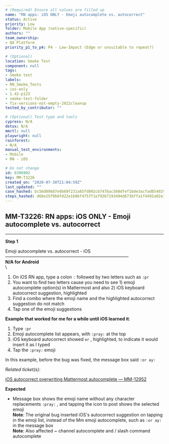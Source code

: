 ```yaml
---
# (Required) Ensure all values are filled up
name: "RN apps: iOS ONLY - Emoji autocomplete vs. autocorrect"
status: Active
priority: Low
folder: Mobile App (native-specific)
authors: ""
team_ownership:
- QA Platform
priority_p1_to_p4: P4 - Low-Impact (Edge or unsuitable to repeat?)

# (Optional)
location: Smoke Test
component: null
tags:
- Smoke test
labels:
- RN_Smoke_Tests
- ios-only
- 1.42-p123
- smoke-test-folder
- fix-versions-not-empty-2022cleanup
tested_by_contributor: ""

# (Optional) Test type and tools
cypress: N/A
detox: N/A
mmctl: null
playwright: null
rainforest:
- N/A
manual_test_environments:
- Mobile
- RN - iOS

# Do not change
id: 6396902
key: MM-T3226
created_on: "2020-07-30T21:04:59Z"
last_updated: ""
case_hashed: bc56d098d7e9b69f231a85fd892cb747bac560dfef1bde3acfad05492987a4be134f671bd3d119775c3b5f2c21cb2a5c
steps_hashed: d68e25f9b6fd22e1b86f4757f1e79367193494d673bffa1f4492a02e3dee3ff38535f64d930aaad091cc43421ddf8bb6
---
```


<!-- (Auto-generated) Based on frontmatter's "key" and "name" -->

## MM-T3226: RN apps: iOS ONLY - Emoji autocomplete vs. autocorrect

---

**Step 1**

Emoji autocomplete vs. autocorrect - iOS\
————————————————————————————\
**N/A for Android**\
\\

1. On iOS RN app, type a colon `:` followed by two letters such as `:pr`
2. You want to find two letters cause you need to see 1) emoji autocomplete option(s) in Mattermost and also 2) iOS keyboard autocorrect suggestion, highlighted
3. Find a combo where the emoji name and the highlighted autocorrect suggestion do not match
4. Tap one of the emoji suggestions

**Example that worked for me for a while until iOS learned it**:

1. Type `:pr`
2. Emoji autocomplete list appears, with `:pray:` at the top
3. iOS keyboard autocorrect showed `or` , highlighted, to indicate it would insert it as I typed
4. Tap the `:pray:` emoji

In this example, before the bug was fixed, the message box said `:or ay:`

_Related ticket(s):_

[iOS autocorrect overwriting Mattermost autocomplete — MM-12952](https://mattermost.atlassian.net/browse/MM-12952)

**Expected**

- Message box shows the emoji name without any character replacements `:pray:` , and tapping the icon to post shows the selected emoji\
  **Note**: The original bug inserted iOS's autocorrect suggestion on tapping in the emoji list, instead of the Mm emoji autocomplete, such as `:or ay:` in the message box\
  **Note**: Also affected \~ channel autocomplete and / slash command autocomplete
